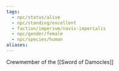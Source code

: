 ```yaml
---
tags:
  - npc/status/alive
  - npc/standing/excellent
  - faction/imperium/navis-imperialis
  - npc/gender/female
  - npc/species/human
aliases:
---
```

Crewmember of the [[Sword of Damocles]]